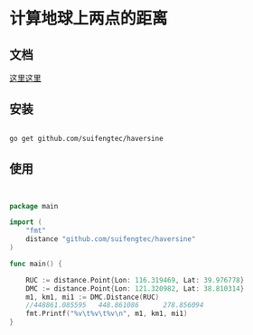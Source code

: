 # 计算地球上两点的距离

## 文档

[这里这里](https://godoc.org/github.com/suifengtec/haversine)

## 安装

```bash

go get github.com/suifengtec/haversine

```

## 使用

```go


package main

import (
    "fmt"
    distance "github.com/suifengtec/haversine"
)

func main() {

    RUC := distance.Point{Lon: 116.319469, Lat: 39.976778}
    DMC := distance.Point{Lon: 121.320982, Lat: 38.810314}
    m1, km1, mi1 := DMC.Distance(RUC)
    //448861.085595   448.861086      278.856094
    fmt.Printf("%v\t%v\t%v\n", m1, km1, mi1)
}
```

